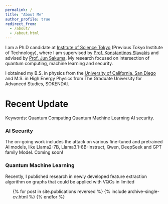 ```yaml
---
permalink: /
title: "About Me"
author_profile: true
redirect_from: 
  - /about/
  - /about.html
---
```


I am a Ph.D candidate at [Institute of Science Tokyo](https://www.isct.ac.jp/en) (Previous Tokyo Institute of Technology), where I am supervised by [Prof. Konstantinos Slavakis](http://www.slavakislab.ict.e.titech.ac.jp/) and advised by [Prof. Jun Sakuma](https://www.riken.jp/en/research/labs/aip/ai_soc/ai_sec_privacy/index.html). My research focused on intersection of quantum computing, machine learning and security. 

I obtained my B.S. in physics from the [University of California, San Diego](http://ucsd.edu) and M.S. in High Energy Physics from The Graduate University for Advanced Studies, SOKENDAI. 

Recent Update
======
Keywords: Quantum Computing Quantum Machine Learning AI security. 

### AI Security 

The on-going work includes the attack on various fine-tuned and pretrained AI models, like Llama2-7B, Llama3.1-8B-Instruct, Qwen, DeepSeek and GPT family Model. Coming soon! 

### Quantum Machine Learning
Recently, I published research in newly developed feature extraction algorithm on graphs that could be applied with VQCs in limited 
  <ul>{% for post in site.publications reversed %}
    {% include archive-single-cv.html %}
  {% endfor %}</ul>